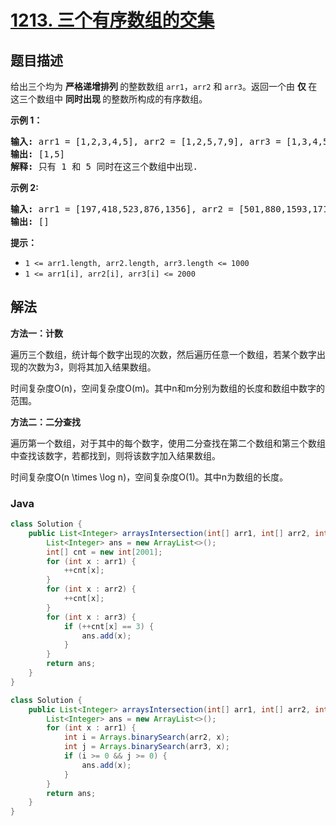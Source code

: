# [1213. 三个有序数组的交集](https://leetcode.cn/problems/intersection-of-three-sorted-arrays)

## 题目描述

<p>给出三个均为 <strong>严格递增排列 </strong>的整数数组&nbsp;<code>arr1</code>，<code>arr2</code> 和&nbsp;<code>arr3</code>。返回一个由&nbsp;<strong>仅 </strong>在这三个数组中&nbsp;<strong>同时出现&nbsp;</strong>的整数所构成的有序数组。</p>

<p><strong>示例 1：</strong></p>

<pre>
<strong>输入: </strong>arr1 = [1,2,3,4,5], arr2 = [1,2,5,7,9], arr3 = [1,3,4,5,8]
<strong>输出: </strong>[1,5]
<strong>解释: </strong>只有 1 和 5 同时在这三个数组中出现.
</pre>

<p><strong>示例 2:</strong></p>

<pre>
<strong>输入: </strong>arr1 = [197,418,523,876,1356], arr2 = [501,880,1593,1710,1870], arr3 = [521,682,1337,1395,1764]
<strong>输出: </strong>[]
</pre>

<p><strong>提示：</strong></p>

<ul>
	<li><code>1 &lt;= arr1.length, arr2.length, arr3.length &lt;= 1000</code></li>
	<li><code>1 &lt;= arr1[i], arr2[i], arr3[i] &lt;= 2000</code></li>
</ul>

## 解法

**方法一：计数**

遍历三个数组，统计每个数字出现的次数，然后遍历任意一个数组，若某个数字出现的次数为3，则将其加入结果数组。

时间复杂度O(n)，空间复杂度O(m)。其中n和m分别为数组的长度和数组中数字的范围。

**方法二：二分查找**

遍历第一个数组，对于其中的每个数字，使用二分查找在第二个数组和第三个数组中查找该数字，若都找到，则将该数字加入结果数组。

时间复杂度O(n \times \log n)，空间复杂度O(1)。其中n为数组的长度。

### **Java**

```java
class Solution {
    public List<Integer> arraysIntersection(int[] arr1, int[] arr2, int[] arr3) {
        List<Integer> ans = new ArrayList<>();
        int[] cnt = new int[2001];
        for (int x : arr1) {
            ++cnt[x];
        }
        for (int x : arr2) {
            ++cnt[x];
        }
        for (int x : arr3) {
            if (++cnt[x] == 3) {
                ans.add(x);
            }
        }
        return ans;
    }
}
```

```java
class Solution {
    public List<Integer> arraysIntersection(int[] arr1, int[] arr2, int[] arr3) {
        List<Integer> ans = new ArrayList<>();
        for (int x : arr1) {
            int i = Arrays.binarySearch(arr2, x);
            int j = Arrays.binarySearch(arr3, x);
            if (i >= 0 && j >= 0) {
                ans.add(x);
            }
        }
        return ans;
    }
}
```
